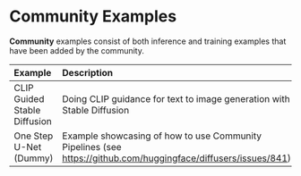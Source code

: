 # Community Examples

**Community** examples consist of both inference and training examples that have been added by the community.

| Example   |      Description      |      Author      |    Colab  |
|:----------|:----------------------|:-----------------|----------:|
| CLIP Guided Stable Diffusion | Doing CLIP guidance for text to image generation with Stable Diffusion| [Suraj Patil](https://github.com/patil-suraj/) | [![Open In Colab](https://colab.research.google.com/assets/colab-badge.svg)](https://colab.research.google.com/github/huggingface/notebooks/blob/main/diffusers/CLIP_Guided_Stable_diffusion_with_diffusers.ipynb) |
| One Step U-Net (Dummy) | Example showcasing of how to use Community Pipelines (see https://github.com/huggingface/diffusers/issues/841) | [Patrick von Platen](https://github.com/patrickvonplaten/) | - |
